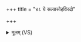 +++
title = "४८ ये सत्यासोहविरदो"

+++
<details><summary>मूलम् (VS)</summary>

ये स॒त्यासो॑हवि॒रदो॑ हवि॒ष्पा इन्द्रे॑ण दे॒वैः स॒रथं॑ तु॒रेण॑।  
आग्ने॑ याहिसुवि॒दत्रे॑भिर॒र्वाङ्परैः॒ पूर्वै॒रृषि॑भिर्घर्म॒सद्भिः॑ ॥
</details>
